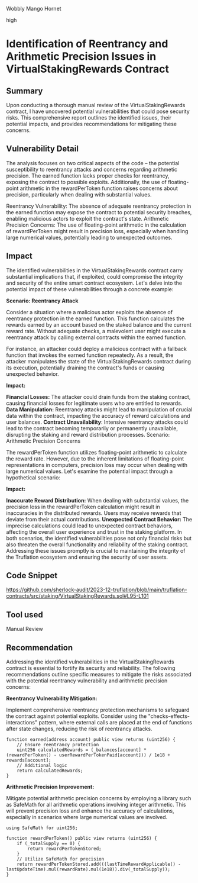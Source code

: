 Wobbly Mango Hornet

high

# Identification of Reentrancy and Arithmetic Precision Issues in VirtualStakingRewards Contract

## Summary
Upon conducting a thorough manual review of the VirtualStakingRewards contract, I have uncovered potential vulnerabilities that could pose security risks. This comprehensive report outlines the identified issues, their potential impacts, and provides recommendations for mitigating these concerns.
## Vulnerability Detail
The analysis focuses on two critical aspects of the code – the potential susceptibility to reentrancy attacks and concerns regarding arithmetic precision. The earned function lacks proper checks for reentrancy, exposing the contract to possible exploits. Additionally, the use of floating-point arithmetic in the rewardPerToken function raises concerns about precision, particularly when dealing with substantial values.

Reentrancy Vulnerability: The absence of adequate reentrancy protection in the earned function may expose the contract to potential security breaches, enabling malicious actors to exploit the contract's state.
Arithmetic Precision Concerns: The use of floating-point arithmetic in the calculation of rewardPerToken might result in precision loss, especially when handling large numerical values, potentially leading to unexpected outcomes.

## Impact
The identified vulnerabilities in the VirtualStakingRewards contract carry substantial implications that, if exploited, could compromise the integrity and security of the entire smart contract ecosystem. Let's delve into the potential impact of these vulnerabilities through a concrete example:

**Scenario: Reentrancy Attack**

Consider a situation where a malicious actor exploits the absence of reentrancy protection in the earned function. This function calculates the rewards earned by an account based on the staked balance and the current reward rate. Without adequate checks, a malevolent user might execute a reentrancy attack by calling external contracts within the earned function.

For instance, an attacker could deploy a malicious contract with a fallback function that invokes the earned function repeatedly. As a result, the attacker manipulates the state of the VirtualStakingRewards contract during its execution, potentially draining the contract's funds or causing unexpected behavior.

**Impact:**

**Financial Losses:** The attacker could drain funds from the staking contract, causing financial losses for legitimate users who are entitled to rewards.
**Data Manipulation:** Reentrancy attacks might lead to manipulation of crucial data within the contract, impacting the accuracy of reward calculations and user balances.
**Contract Unavailability**: Intensive reentrancy attacks could lead to the contract becoming temporarily or permanently unavailable, disrupting the staking and reward distribution processes.
Scenario: Arithmetic Precision Concerns

The rewardPerToken function utilizes floating-point arithmetic to calculate the reward rate. However, due to the inherent limitations of floating-point representations in computers, precision loss may occur when dealing with large numerical values. Let's examine the potential impact through a hypothetical scenario:

**Impact:**

**Inaccurate Reward Distribution:** When dealing with substantial values, the precision loss in the rewardPerToken calculation might result in inaccuracies in the distributed rewards. Users may receive rewards that deviate from their actual contributions.
**Unexpected Contract Behavior:** The imprecise calculations could lead to unexpected contract behaviors, affecting the overall user experience and trust in the staking platform.
In both scenarios, the identified vulnerabilities pose not only financial risks but also threaten the overall functionality and reliability of the staking contract. Addressing these issues promptly is crucial to maintaining the integrity of the Truflation ecosystem and ensuring the security of user assets.
## Code Snippet
https://github.com/sherlock-audit/2023-12-truflation/blob/main/truflation-contracts/src/staking/VirtualStakingRewards.sol#L95-L101
## Tool used

Manual Review

## Recommendation
Addressing the identified vulnerabilities in the VirtualStakingRewards contract is essential to fortify its security and reliability. The following recommendations outline specific measures to mitigate the risks associated with the potential reentrancy vulnerability and arithmetic precision concerns:

**Reentrancy Vulnerability Mitigation:**

Implement comprehensive reentrancy protection mechanisms to safeguard the contract against potential exploits. Consider using the "checks-effects-interactions" pattern, where external calls are placed at the end of functions after state changes, reducing the risk of reentrancy attacks.

```solidity
function earned(address account) public view returns (uint256) {
    // Ensure reentrancy protection
    uint256 calculatedRewards = (_balances[account] * (rewardPerToken() - userRewardPerTokenPaid[account])) / 1e18 + rewards[account];
    // Additional logic
    return calculatedRewards;
}
```
**Arithmetic Precision Improvement:**

Mitigate potential arithmetic precision concerns by employing a library such as SafeMath for all arithmetic operations involving integer arithmetic. This will prevent precision loss and enhance the accuracy of calculations, especially in scenarios where large numerical values are involved.

```solidity
using SafeMath for uint256;

function rewardPerToken() public view returns (uint256) {
    if (_totalSupply == 0) {
        return rewardPerTokenStored;
    }
    // Utilize SafeMath for precision
    return rewardPerTokenStored.add(((lastTimeRewardApplicable() - lastUpdateTime).mul(rewardRate).mul(1e18)).div(_totalSupply));
}
```